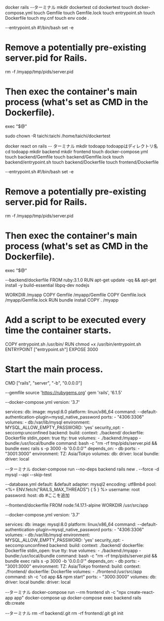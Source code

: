 docker rails
--ターミナル
mkdir dockertest
cd dockertest
touch docker-compose.yml
touch Gemfile
touch Gemfile.lock
touch entrypoint.sh
touch Dockerfile
touch my.cnf
touch env
code .

--entrypoint.sh
#!/bin/bash
set -e

# Remove a potentially pre-existing server.pid for Rails.
rm -f /myapp/tmp/pids/server.pid

# Then exec the container's main process (what's set as CMD in the Dockerfile).
exec "$@"




sudo chown -R taichi:taichi /home/taichi/dockertest









docker react on rails
-- ターミナル
mkdir todoapp todoappはディレクトリ名
cd todoapp
mkdir backend
mkdir frontend
touch docker-compose.yml
touch backend/Gemfile
touch backend/Gemfile.lock
touch backend/entrypoint.sh
touch backend/Dockerfile
touch frontend/Dockerfile

--entrypoint.sh
#!/bin/bash
set -e

# Remove a potentially pre-existing server.pid for Rails.
rm -f /myapp/tmp/pids/server.pid

# Then exec the container's main process (what's set as CMD in the Dockerfile).
exec "$@"

--backend/dockerfile
FROM ruby:3.1.0
RUN apt-get update -qq && apt-get install -y build-essential libpq-dev nodejs

WORKDIR /myapp
COPY Gemfile /myapp/Gemfile
COPY Gemfile.lock /myapp/Gemfile.lock
RUN bundle install
COPY . /myapp

# Add a script to be executed every time the container starts.
COPY entrypoint.sh /usr/bin/
RUN chmod +x /usr/bin/entrypoint.sh
ENTRYPOINT ["entrypoint.sh"]
EXPOSE 3000

# Start the main process.
CMD ["rails", "server", "-b", "0.0.0.0"]

--gemfile
source 'https://rubygems.org'
gem 'rails', '6.1.5'

--docker-compose.yml
version: '3.7'

services:
  db:
    image: mysql:8.0
    platform: linux/x86_64
    command: --default-authentication-plugin=mysql_native_password
    ports:
      - "4306:3306"
    volumes:
      - db:/var/lib/mysql
    environment:
      MYSQL_ALLOW_EMPTY_PASSWORD: 'yes'
    security_opt:
      - seccomp:unconfined
  backend:
    build:
      context: ./backend/
      dockerfile: Dockerfile
    stdin_open: true
    tty: true
    volumes:
      - ./backend:/myapp
      - bundle:/usr/local/bundle
    command: bash -c "rm -rf tmp/pids/server.pid && bundle exec rails s -p 3000 -b '0.0.0.0'"
    depends_on:
      - db
    ports:
      - "3001:3000"
    environment:
      TZ: Asia/Tokyo
volumes:
  db:
    driver: local
  bundle:
    driver: local

--ターミナル
docker-compose run --no-deps backend rails new . --force -d mysql --api --skip-test

--database.yml
default: &default
  adapter: mysql2
  encoding: utf8mb4
  pool: <%= ENV.fetch("RAILS_MAX_THREADS") { 5 } %>
  username: root
  password:
  host: db #ここを追加

--frontend/dockerfile
FROM node:14.17.1-alpine
WORKDIR /usr/src/app

--docker-compose.yml
version: '3.7'

services:
  db:
    image: mysql:8.0
    platform: linux/x86_64
    command: --default-authentication-plugin=mysql_native_password
    ports:
      - "4306:3306"
    volumes:
      - db:/var/lib/mysql
    environment:
      MYSQL_ALLOW_EMPTY_PASSWORD: 'yes'
    security_opt:
      - seccomp:unconfined
  backend:
    build:
      context: ./backend/
      dockerfile: Dockerfile
    stdin_open: true
    tty: true
    volumes:
      - ./backend:/myapp
      - bundle:/usr/local/bundle
    command: bash -c "rm -rf tmp/pids/server.pid && bundle exec rails s -p 3000 -b '0.0.0.0'"
    depends_on:
      - db
    ports:
      - "3001:3000"
    environment:
      TZ: Asia/Tokyo
  frontend:
    build:
      context: ./frontend/
      dockerfile: Dockerfile
    volumes:
      - ./frontend:/usr/src/app
    command: sh -c "cd app && npm start"
    ports:
      - "3000:3000"
volumes:
  db:
    driver: local
  bundle:
    driver: local

--ターミナル
docker-compose run --rm frontend sh -c "npx create-react-app app"
docker-compose up
docker-compose exec backend rails db:create

--ターミナル
rm -rf backend/.git
rm -rf frontend/.git
git init